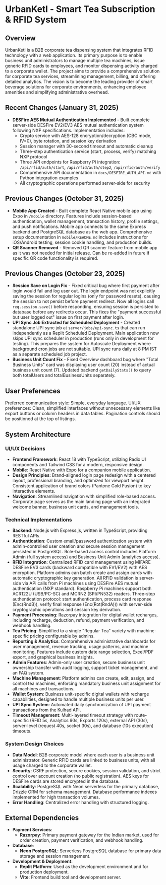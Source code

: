 # UrbanKetl - Smart Tea Subscription & RFID System

## Overview
UrbanKetl is a B2B corporate tea dispensing system that integrates RFID technology with a web application. Its primary purpose is to enable business unit administrators to manage multiple tea machines, issue generic RFID cards to employees, and monitor dispensing activity charged to a corporate wallet. The project aims to provide a comprehensive solution for corporate tea services, streamlining management, billing, and offering detailed analytics. The vision is to become the leading provider of smart beverage solutions for corporate environments, enhancing employee amenities and simplifying administrative overhead.

## Recent Changes (January 31, 2025)
- **DESFire AES Mutual Authentication Implemented** - Built complete server-side DESFire EV2/EV3 AES mutual authentication system following NXP specifications. Implementation includes:
  - Crypto service with AES-128 encryption/decryption (CBC mode, IV=0), byte rotation, and session key derivation
  - Session manager with 30-second timeout and automatic cleanup
  - Three-step authentication service (start, process, verify) matching NXP protocol
  - Three API endpoints for Raspberry Pi integration: `/api/rfid/auth/start`, `/api/rfid/auth/step2`, `/api/rfid/auth/verify`
  - Comprehensive API documentation in `docs/DESFIRE_AUTH_API.md` with Python integration examples
  - All cryptographic operations performed server-side for security

## Previous Changes (October 31, 2025)
- **Mobile App Created** - Built complete React Native mobile app using Expo in `/mobile` directory. Features include session-based authentication, wallet management, transaction history, profile settings, and push notifications. Mobile app connects to the same Express backend and PostgreSQL database as the web app. Comprehensive setup documentation in `mobile/README.md` includes instructions for iOS/Android testing, session cookie handling, and production builds.
- **QR Scanner Removed** - Removed QR scanner feature from mobile app as it was not needed for initial release. Can be re-added in future if specific QR code functionality is required.

## Previous Changes (October 23, 2025)
- **Session Save on Login Fix** - Fixed critical bug where first payment after login would fail and log user out. The login endpoint was not explicitly saving the session for regular logins (only for password resets), causing the session to not persist before payment redirect. Now all logins call `req.session.save()` before responding, ensuring session is persisted to database before any redirects occur. This fixes the "payment successful but user logged out" issue on first payment after login.
- **UPI Sync Job Extracted for Scheduled Deployment** - Created standalone UPI sync job at `server/jobs/upi-sync.ts` that can run independently as a Replit Scheduled Deployment. Main application now skips UPI sync scheduler in production (runs only in development for testing). This prepares the system for Autoscale Deployment where background cron jobs are not suitable. UPI sync runs daily at 8 PM IST as a separate scheduled job project.
- **Business Unit Count Fix** - Fixed Overview dashboard bug where "Total Business Units" card was displaying user count (20) instead of actual business unit count (7). Updated backend `getDailyStats()` to query both totalUsers and totalBusinessUnits separately.

## User Preferences
Preferred communication style: Simple, everyday language.
UI/UX preferences: Clean, simplified interfaces without unnecessary elements like export buttons or column headers in data tables. Pagination controls should be positioned at the top of listings.

## System Architecture

### UI/UX Decisions
- **Frontend Framework**: React 18 with TypeScript, utilizing Radix UI components and Tailwind CSS for a modern, responsive design.
- **Mobile**: React Native with Expo for a companion mobile application.
- **Design Principles**: Brand-aligned login page redesign with a centered layout, professional branding, and optimized for viewport height. Consistent application of brand colors (Pantone Gold Fusion) to key interactive elements.
- **Navigation**: Streamlined navigation with simplified role-based access. Corporate page serves as the main landing page with an integrated welcome banner, business unit cards, and management tools.

### Technical Implementations
- **Backend**: Node.js with Express.js, written in TypeScript, providing RESTful APIs.
- **Authentication**: Custom email/password authentication system with admin-controlled user creation and secure session management persisted in PostgreSQL. Role-based access control includes Platform Admin (full system access) and Business Unit Admin (analytics access).
- **RFID Integration**: Centralized RFID card management using MIFARE DESFire EV3 cards (backward compatible with EV1/EV2) with AES encryption. Platform admins can batch create and assign cards with automatic cryptographic key generation. All RFID validation is server-side via API calls from Pi machines using DESFire AES mutual authentication (NXP standard). Raspberry Pi machines support both ACR122U (USB/PC-SC) and MCRN2 (SPI/PN532) readers. Three-step authentication protocol: start authentication, process card response (Enc(RndB)), verify final response (Enc(Rot(RndA))) with server-side cryptographic operations and session key derivation.
- **Payment Processing**: Razorpay integration for digital wallet recharges, including recharge, deduction, refund, payment verification, and webhook handling.
- **Tea Pricing**: Simplified to a single "Regular Tea" variety with machine-specific pricing configurable by admins.
- **Reporting & Analytics**: Comprehensive administrative dashboards for user management, revenue tracking, usage patterns, and machine monitoring. Features include custom date range selection, Excel/PDF export, and graphical business insights.
- **Admin Features**: Admin-only user creation, secure business unit ownership transfer with audit logging, support ticket management, and an FAQ system.
- **Machine Management**: Platform admins can create, edit, assign, and control tea machines, enforcing mandatory business unit assignment for all machines and transactions.
- **Wallet System**: Business unit-specific digital wallets with recharge capabilities, designed to handle multiple business units per user.
- **UPI Sync System**: Automated daily synchronization of UPI payment transactions from the Kulhad API.
- **Timeout Management**: Multi-layered timeout strategy with route-specific (RFID 5s, Analytics 60s, Exports 120s), external API (30s), server-level (request 40s, socket 30s), and database (10s execution) timeouts.

### System Design Choices
- **Data Model**: B2B corporate model where each user is a business unit administrator. Generic RFID cards are linked to business units, with all usage charged to the corporate wallet.
- **Security**: CSRF protection, secure cookies, session validation, and strict control over account creation (no public registration). AES keys for DESFire cards are stored encrypted in the database.
- **Scalability**: PostgreSQL with Neon serverless for the primary database, Drizzle ORM for schema management. Database performance indexes implemented for high transaction volumes.
- **Error Handling**: Centralized error handling with structured logging.

## External Dependencies

- **Payment Services**:
    - **Razorpay**: Primary payment gateway for the Indian market, used for order creation, payment verification, and webhook handling.
- **Database**:
    - **Neon PostgreSQL**: Serverless PostgreSQL database for primary data storage and session management.
- **Development & Deployment**:
    - **Replit Platform**: Used as the development environment and for production deployment.
    - **Vite**: Frontend build tool and development server.